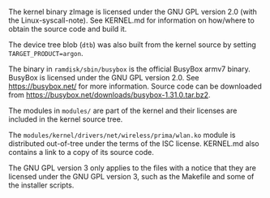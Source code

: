 The kernel binary zImage is licensed under the GNU GPL version 2.0
(with the Linux-syscall-note).
See KERNEL.md for information on how/where to obtain the source code and build
it.

The device tree blob (`dtb`) was also built from the kernel source by setting
`TARGET_PRODUCT=argon`.

The binary in `ramdisk/sbin/busybox` is the official BusyBox armv7 binary.
BusyBox is licensed under the GNU GPL version 2.0. See <https://busybox.net/>
for more information. Source code can be downloaded from 
<https://busybox.net/downloads/busybox-1.31.0.tar.bz2>.

The modules in `modules/` are part of the kernel and their
licenses are included in the kernel source tree.

The `modules/kernel/drivers/net/wireless/prima/wlan.ko` module is distributed
out-of-tree under the terms of the ISC license. KERNEL.md also contains a link
to a copy of its source code.

The GNU GPL version 3 only applies to the files with a notice that
they are licensed under the GNU GPL version 3, such as the Makefile and some of
the installer scripts.
